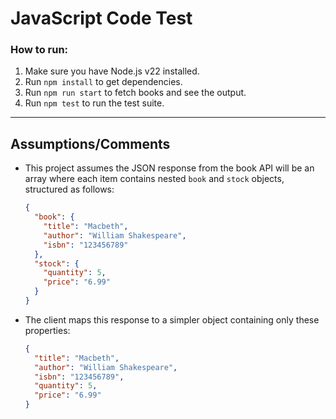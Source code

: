 # JavaScript Code Test

### How to run:

1. Make sure you have Node.js v22 installed.
2. Run `npm install` to get dependencies.
3. Run `npm run start` to fetch books and see the output.
4. Run `npm test` to run the test suite.

---

## Assumptions/Comments

- This project assumes the JSON response from the book API will be an array where each item contains nested `book` and `stock` objects, structured as follows:

  ```json
  {
    "book": {
      "title": "Macbeth",
      "author": "William Shakespeare",
      "isbn": "123456789"
    },
    "stock": {
      "quantity": 5,
      "price": "6.99"
    }
  }
  ```

- The client maps this response to a simpler object containing only these properties:

  ```json
  {
    "title": "Macbeth",
    "author": "William Shakespeare",
    "isbn": "123456789",
    "quantity": 5,
    "price": "6.99"
  }
  ```